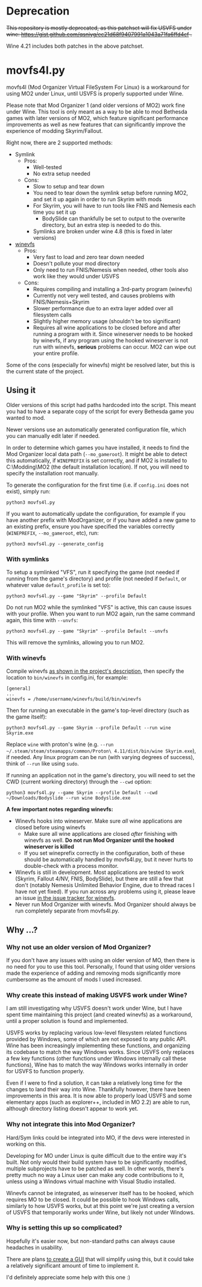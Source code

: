 # Deprecation

~~This repository is mostly deprecated, as this patchset will fix USVFS under wine: https://gist.github.com/qsniyg/ec21d68f9407991a1043a71fa6ffd4cf .~~

Wine 4.21 includes both patches in the above patchset.

# movfs4l.py

movfs4l (Mod Organizer Virtual FileSystem For Linux) is a workaround for using MO2 under Linux,
until USVFS is properly supported under Wine.

Please note that Mod Organizer 1 (and older versions of MO2) work fine under Wine. This tool
is only meant as a way to be able to mod Bethesda games with later versions of MO2, which feature
significant performance improvements as well as new features that can significantly improve
the experience of modding Skyrim/Fallout.

Right now, there are 2 supported methods:

 * Symlink
   * Pros:
     * Well-tested
     * No extra setup needed
   * Cons:
     * Slow to setup and tear down
     * You need to tear down the symlink setup before running MO2, and set it up again
       in order to run Skyrim with mods
     * For Skyrim, you will have to run tools like FNIS and Nemesis each time you set it up
       * BodySlide can thankfully be set to output to the overwrite directory, but an extra
         step is needed to do this.
     * Symlinks are broken under wine 4.8 (this is fixed in later versions)
 * [winevfs](https://github.com/qsniyg/winevfs)
   * Pros:
     * Very fast to load and zero tear down needed
     * Doesn't pollute your mod directory
     * Only need to run FNIS/Nemesis when needed, other tools also work like they would under USVFS
   * Cons:
     * Requires compiling and installing a 3rd-party program (winevfs)
     * Currently not very well tested, and causes problems with FNIS/Nemesis+Skyrim
     * Slower performance due to an extra layer added over all filesystem calls
     * Slightly higher memory usage (shouldn't be too significant)
     * Requires all wine applications to be closed before and after running a program with it.
       Since wineserver needs to be hooked by winevfs, if any program using the hooked wineserver
       is not run with winevfs, **serious** problems can occur. MO2 can wipe out your entire profile.

Some of the cons (especially for winevfs) might be resolved later, but this is the current state of
the project.

## Using it

Older versions of this script had paths hardcoded into the script. This meant you had to have
a separate copy of the script for every Bethesda game you wanted to mod.

Newer versions use an automatically generated configuration file, which you can manually edit later if
needed.

In order to determine which games you have installed, it needs to find the Mod Organizer local
data path (`--mo_gameroot`). It might be able to detect this automatically, if `WINEPREFIX` is set
correctly, and if MO2 is installed to C:\Modding\MO2 (the default installation location). If not,
you will need to specify the installation root manually.

To generate the configuration for the first time (i.e. if `config.ini` does not exist), simply run:

    python3 movfs4l.py

If you want to automatically update the configuration, for example if you have another prefix with
ModOrganizer, or if you have added a new game to an existing prefix, ensure you have specified
the variables correctly (`WINEPREFIX`, `--mo_gameroot`, etc), run:

    python3 movfs4l.py --generate_config

### With symlinks

To setup a symlinked "VFS", run it specifying the game (not needed if running from the game's directory)
and profile (not needed if `Default`, or whatever value `default_profile` is set to):

    python3 movfs4l.py --game "Skyrim" --profile Default

Do not run MO2 while the symlinked "VFS" is active, this can cause issues with your profile.
When you want to run MO2 again, run the same command again, this time with `--unvfs`:

    python3 movfs4l.py --game "Skyrim" --profile Default --unvfs

This will remove the symlinks, allowing you to run MO2.

### With winevfs

Compile winevfs [as shown in the project's description](https://github.com/qsniyg/winevfs), then
specify the location to `bin/winevfs` in config.ini, for example:

```
[general]
...
winevfs = /home/username/winevfs/build/bin/winevfs
```

Then for running an executable in the game's top-level directory (such as the game itself):

    python3 movfs4l.py --game Skyrim --profile Default --run wine Skyrim.exe

Replace `wine` with proton's wine (e.g. `--run ~/.steam/steam/steamapps/common/Proton\ 4.11/dist/bin/wine Skyrim.exe`),
if needed. Any linux program can be run (with varying degrees of success), think of `--run` like using `sudo`.

If running an application not in the game's directory, you will need to set the CWD (current working directory)
through the `--cwd` option:

    python3 movfs4l.py --game Skyrim --profile Default --cwd ~/Downloads/Bodyslide --run wine Bodyslide.exe

**A few important notes regarding winevfs:**

 * Winevfs hooks into wineserver. Make sure _all_ wine applications are closed before using winevfs
   * Make sure all wine applications are closed _after_ finishing with winevfs as well. **Do not run Mod Organizer until the hooked wineserver is killed**
   * If you set wineprefix correctly in the configuration, both of these should be automatically handled by movfs4l.py,
     but it never hurts to double-check with a process monitor.
 * Winevfs is still in development. Most applications are tested to work (Skyrim, Fallout 4/NV, FNIS, BodySlide),
   but there are still a few that don't (notably Nemesis Unlimited Behavior Engine, due to thread races I have not yet fixed).
   If you run across any problems using it, please leave an issue [in the issue tracker for winevfs](https://github.com/qsniyg/winevfs/issues).
 * Never run Mod Organizer with winevfs. Mod Organizer should always be run completely separate from movfs4l.py.

## Why ...?

### Why not use an older version of Mod Organizer?

If you don't have any issues with using an older version of MO, then there is no need for you
to use this tool. Personally, I found that using older versions made the experience of adding
and removing mods significantly more cumbersome as the amount of mods I used increased.

### Why create this instead of making USVFS work under Wine?

I am still investigating why USVFS doesn't work under Wine, but I have spent time maintaining
this project (and created winevfs) as a workaround, until a proper solution is found and implemented.

USVFS works by replacing various low-level filesystem related functions provided by Windows,
some of which are not exposed to any public API. Wine has been increasingly implementing these
functions, and organizing its codebase to match the way Windows works. Since USVFS only replaces
a few key functions (other functions under Windows internally call these functions), Wine has to
match the way Windows works internally in order for USVFS to function properly.

Even if I were to find a solution, it can take a relatively long time for the changes to land
their way into Wine. Thankfully however, there have been improvements in this area. It is now able
to properly load USVFS and some elementary apps (such as explorer++, included in MO 2.2) are able
to run, although directory listing doesn't appear to work yet.

### Why not integrate this into Mod Organizer?

Hard/Sym links could be integrated into MO, if the devs were interested in working on this.

Developing for MO under Linux is quite difficult due to the entire way it's built. Not only
would their build system have to be significantly modified, multiple subprojects have to be
patched as well. In other words, there's pretty much no way a Linux user can make any code
contributions to it, unless using a Windows virtual machine with Visual Studio installed.

Winevfs cannot be integrated, as wineserver itself has to be hooked, which requires MO
to be closed. It could be possible to hook Windows calls, similarly to how USVFS works,
but at this point we're just creating a version of USVFS that temporarily works under Wine,
but likely not under Windows.

### Why is setting this up so complicated?

Hopefully it's easier now, but non-standard paths can always cause headaches in usability.

There are plans
[to create a GUI](https://github.com/ajventer/ksp_stuff/issues/22) that will simplify using
this, but it could take a relatively significant amount of time to implement it.

I'd definitely appreciate some help with this one :)

